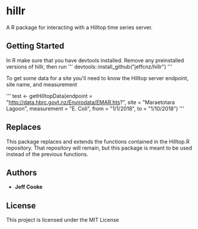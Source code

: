 # hillr

A R package for interacting with a Hilltop time series server.

## Getting Started

In R make sure that you have devtools installed.
Remove any preinstalled versions of hillr, then run
'''
devtools::install_github("jeffcnz/hillr")
'''

To get some data for a site you'll need to know the Hilltop server endpoint, site name, and measurement

'''
test <- getHilltopData(endpoint = "http://data.hbrc.govt.nz/Envirodata/EMAR.hts?",
                       site = "Maraetotara Lagoon",
                       measurement = "E. Coli",
                       from = "1/1/2018",
                       to = "1/10/2018")
'''

## Replaces

This package replaces and extends the functions contained in the Hilltop.R repository.  That repository will remain, but this package is meant to be used instead of the previous functions.

## Authors

* **Jeff Cooke**

## License

This project is licensed under the MIT License


